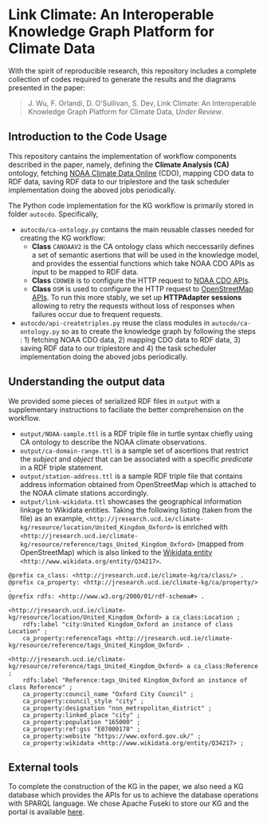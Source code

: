 # Link Climate: An Interoperable Knowledge Graph Platform for Climate Data
With the spirit of reproducible research, this repository includes a complete collection of codes required to generate the results and the diagrams presented in the paper:

> J. Wu, F. Orlandi, D. O'Sullivan, S. Dev, Link Climate: An Interoperable Knowledge Graph Platform for Climate Data, *Under Review*.

## Introduction to the Code Usage
This repository cantains the implementation of workflow components described in the paper, namely, defining the **Climate Analysis (CA)** ontology, fetching [NOAA Climate Data Online](https://www.ncdc.noaa.gov/cdo-web/) (CDO), mapping CDO data to RDF data, saving RDF data to our triplestore and the task scheduler implementation doing the aboved jobs periodically.

The Python code implementation for the KG workflow is primarily stored in folder `autocdo`. Specifically,
- `autocdo/ca-ontology.py` contains the main reusable classes needed for creating the KG workflow:
  - **Class** `CANOAAV2` is the CA ontology class which neccessarily defines a set of semantic asertions that will be used in the knowledge model, and provides the essential functions which take NOAA CDO APIs as input to be mapped to RDF data.
  - **Class** `CDOWEB` is to configure the HTTP request to [NOAA CDO APIs](https://www.ncdc.noaa.gov/cdo-web/webservices/v2).
  - **Class** `OSM` is used to configure the HTTP request to [OpenStreetMap APIs](https://nominatim.openstreetmap.org). To run this more stably, we set up **HTTPAdapter sessions** allowing to retry the requests without loss of responses when failures occur due to frequent requests.
- `autocdo/api-createtriples.py` reuse the class modules in  `autocdo/ca-ontology.py` so as to create the knowledge graph by following the steps : 1) fetching NOAA CDO data, 2) mapping CDO data to RDF data, 3) saving RDF data to our triplestore and 4) the task scheduler implementation doing the aboved jobs periodically.

## Understanding the output data
We provided some pieces of serialized RDF files in `output` with a supplementary instructions to faciliate the better comprehension on the workflow.
- `output/NOAA-sample.ttl` is a RDF triple file in turtle syntax chiefly using CA ontology to describe the NOAA climate observations.
- `output/ca-domain-range.ttl` is a sample set of ascertions that restrict the *subject* and *object* that can be associated with a specific *predicate* in a RDF triple statement.
- `output/station-address.ttl` is a sample RDF triple file that contains address information obtained from OpenStreetMap which is attached to the NOAA climate stations accordingly.
- `output/link-wikidata.ttl` showcases the geographical information linkage to Wikidata entities. Taking the following listing (taken from the file) as an example, `<http://jresearch.ucd.ie/climate-kg/resource/location/United_Kingdom_Oxford>` is enriched with `<http://jresearch.ucd.ie/climate-kg/resource/reference/tags_United_Kingdom_Oxford>` (mapped from OpenStreetMap) which is also linked to the [Wikidata entity](https://www.wikidata.org/wiki/Q34217) `<http://www.wikidata.org/entity/Q34217>`.

```
@prefix ca_class: <http://jresearch.ucd.ie/climate-kg/ca/class/> .
@prefix ca_property: <http://jresearch.ucd.ie/climate-kg/ca/property/> .
@prefix rdfs: <http://www.w3.org/2000/01/rdf-schema#> .

<http://jresearch.ucd.ie/climate-kg/resource/location/United_Kingdom_Oxford> a ca_class:Location ;
    rdfs:label "city:United Kingdom_Oxford an instance of class Location" ;
    ca_property:referenceTags <http://jresearch.ucd.ie/climate-kg/resource/reference/tags_United_Kingdom_Oxford> .

<http://jresearch.ucd.ie/climate-kg/resource/reference/tags_United_Kingdom_Oxford> a ca_class:Reference ;
    rdfs:label "Reference:tags_United Kingdom_Oxford an instance of class Reference" ;
    ca_property:council_name "Oxford City Council" ;
    ca_property:council_style "city" ;
    ca_property:designation "non_metropolitan_district" ;
    ca_property:linked_place "city" ;
    ca_property:population "165000" ;
    ca_property:ref:gss "E07000178" ;
    ca_property:website "https://www.oxford.gov.uk/" ;
    ca_property:wikidata <http://www.wikidata.org/entity/Q34217> ;
```

## External tools
To complete the construction of the KG in the paper, we also need a KG database which provides the APIs for us to achieve the database operations with SPARQL language. We chose Apache Fuseki to store our KG and the portal is available [here](http://jresearch.ucd.ie/kg/).

